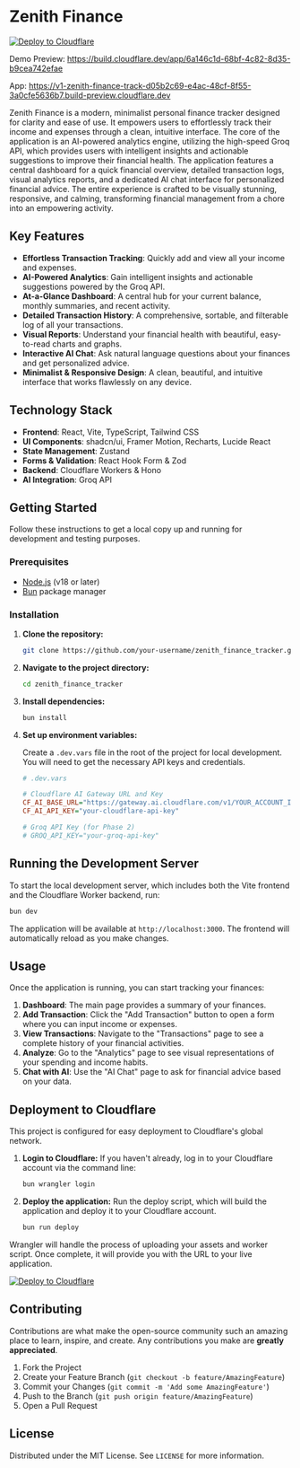 # Zenith Finance

[![Deploy to Cloudflare](https://deploy.workers.cloudflare.com/button)](https://deploy.workers.cloudflare.com/?url=https://github.com/simulanics/ZenithExpenseTracker)

Demo Preview: https://build.cloudflare.dev/app/6a146c1d-68bf-4c82-8d35-b9cea742efae

App: https://v1-zenith-finance-track-d05b2c69-e4ac-48cf-8f55-3a0cfe5636b7.build-preview.cloudflare.dev

Zenith Finance is a modern, minimalist personal finance tracker designed for clarity and ease of use. It empowers users to effortlessly track their income and expenses through a clean, intuitive interface. The core of the application is an AI-powered analytics engine, utilizing the high-speed Groq API, which provides users with intelligent insights and actionable suggestions to improve their financial health. The application features a central dashboard for a quick financial overview, detailed transaction logs, visual analytics reports, and a dedicated AI chat interface for personalized financial advice. The entire experience is crafted to be visually stunning, responsive, and calming, transforming financial management from a chore into an empowering activity.

## Key Features

-   **Effortless Transaction Tracking**: Quickly add and view all your income and expenses.
-   **AI-Powered Analytics**: Gain intelligent insights and actionable suggestions powered by the Groq API.
-   **At-a-Glance Dashboard**: A central hub for your current balance, monthly summaries, and recent activity.
-   **Detailed Transaction History**: A comprehensive, sortable, and filterable log of all your transactions.
-   **Visual Reports**: Understand your financial health with beautiful, easy-to-read charts and graphs.
-   **Interactive AI Chat**: Ask natural language questions about your finances and get personalized advice.
-   **Minimalist & Responsive Design**: A clean, beautiful, and intuitive interface that works flawlessly on any device.

## Technology Stack

-   **Frontend**: React, Vite, TypeScript, Tailwind CSS
-   **UI Components**: shadcn/ui, Framer Motion, Recharts, Lucide React
-   **State Management**: Zustand
-   **Forms & Validation**: React Hook Form & Zod
-   **Backend**: Cloudflare Workers & Hono
-   **AI Integration**: Groq API

## Getting Started

Follow these instructions to get a local copy up and running for development and testing purposes.

### Prerequisites

-   [Node.js](https://nodejs.org/) (v18 or later)
-   [Bun](https://bun.sh/) package manager

### Installation

1.  **Clone the repository:**
    ```sh
    git clone https://github.com/your-username/zenith_finance_tracker.git
    ```

2.  **Navigate to the project directory:**
    ```sh
    cd zenith_finance_tracker
    ```

3.  **Install dependencies:**
    ```sh
    bun install
    ```

4.  **Set up environment variables:**

    Create a `.dev.vars` file in the root of the project for local development. You will need to get the necessary API keys and credentials.

    ```ini
    # .dev.vars

    # Cloudflare AI Gateway URL and Key
    CF_AI_BASE_URL="https://gateway.ai.cloudflare.com/v1/YOUR_ACCOUNT_ID/YOUR_GATEWAY_ID/openai"
    CF_AI_API_KEY="your-cloudflare-api-key"

    # Groq API Key (for Phase 2)
    # GROQ_API_KEY="your-groq-api-key"
    ```

## Running the Development Server

To start the local development server, which includes both the Vite frontend and the Cloudflare Worker backend, run:

```sh
bun dev
```

The application will be available at `http://localhost:3000`. The frontend will automatically reload as you make changes.

## Usage

Once the application is running, you can start tracking your finances:

1.  **Dashboard**: The main page provides a summary of your finances.
2.  **Add Transaction**: Click the "Add Transaction" button to open a form where you can input income or expenses.
3.  **View Transactions**: Navigate to the "Transactions" page to see a complete history of your financial activities.
4.  **Analyze**: Go to the "Analytics" page to see visual representations of your spending and income habits.
5.  **Chat with AI**: Use the "AI Chat" page to ask for financial advice based on your data.

## Deployment to Cloudflare

This project is configured for easy deployment to Cloudflare's global network.

1.  **Login to Cloudflare:**
    If you haven't already, log in to your Cloudflare account via the command line:
    ```sh
    bun wrangler login
    ```

2.  **Deploy the application:**
    Run the deploy script, which will build the application and deploy it to your Cloudflare account.
    ```sh
    bun run deploy
    ```

Wrangler will handle the process of uploading your assets and worker script. Once complete, it will provide you with the URL to your live application.

[![Deploy to Cloudflare](https://deploy.workers.cloudflare.com/button)](https://deploy.workers.cloudflare.com/?url=https://github.com/simulanics/ZenithExpenseTracker)

## Contributing

Contributions are what make the open-source community such an amazing place to learn, inspire, and create. Any contributions you make are **greatly appreciated**.

1.  Fork the Project
2.  Create your Feature Branch (`git checkout -b feature/AmazingFeature`)
3.  Commit your Changes (`git commit -m 'Add some AmazingFeature'`)
4.  Push to the Branch (`git push origin feature/AmazingFeature`)
5.  Open a Pull Request

## License

Distributed under the MIT License. See `LICENSE` for more information.
